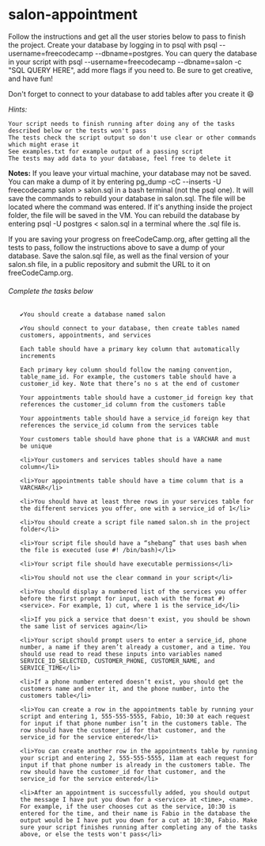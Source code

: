 # salon-appointment
Follow the instructions and get all the user stories below to pass to finish the project. Create your database by logging in to psql with psql --username=freecodecamp --dbname=postgres. You can query the database in your script with psql --username=freecodecamp --dbname=salon -c "SQL QUERY HERE", add more flags if you need to. Be sure to get creative, and have fun!

Don't forget to connect to your database to add tables after you create it 😄

<i>Hints:</i>

    Your script needs to finish running after doing any of the tasks described below or the tests won't pass
    The tests check the script output so don't use clear or other commands which might erase it
    See examples.txt for example output of a passing script
    The tests may add data to your database, feel free to delete it

<b>Notes:</b>
If you leave your virtual machine, your database may not be saved. You can make a dump of it by entering pg_dump -cC --inserts -U freecodecamp salon > salon.sql in a bash terminal (not the psql one). It will save the commands to rebuild your database in salon.sql. The file will be located where the command was entered. If it's anything inside the project folder, the file will be saved in the VM. You can rebuild the database by entering psql -U postgres < salon.sql in a terminal where the .sql file is.

If you are saving your progress on freeCodeCamp.org, after getting all the tests to pass, follow the instructions above to save a dump of your database. Save the salon.sql file, as well as the final version of your salon.sh file, in a public repository and submit the URL to it on freeCodeCamp.org.

<h6>Complete the tasks below</h6>
<ul>

    ✔️You should create a database named salon

    ✔️You should connect to your database, then create tables named customers, appointments, and services

    Each table should have a primary key column that automatically increments

    Each primary key column should follow the naming convention, table_name_id. For example, the customers table should have a customer_id key. Note that there’s no s at the end of customer

    Your appointments table should have a customer_id foreign key that references the customer_id column from the customers table

    Your appointments table should have a service_id foreign key that references the service_id column from the services table

    Your customers table should have phone that is a VARCHAR and must be unique

    <li>Your customers and services tables should have a name column</li>

    <li>Your appointments table should have a time column that is a VARCHAR</li>

    <li>You should have at least three rows in your services table for the different services you offer, one with a service_id of 1</li>

    <li>You should create a script file named salon.sh in the project folder</li>

    <li>Your script file should have a “shebang” that uses bash when the file is executed (use #! /bin/bash)</li>

    <li>Your script file should have executable permissions</li>

    <li>You should not use the clear command in your script</li>

    <li>You should display a numbered list of the services you offer before the first prompt for input, each with the format #) <service>. For example, 1) cut, where 1 is the service_id</li>

    <li>If you pick a service that doesn't exist, you should be shown the same list of services again</li>

    <li>Your script should prompt users to enter a service_id, phone number, a name if they aren’t already a customer, and a time. You should use read to read these inputs into variables named SERVICE_ID_SELECTED, CUSTOMER_PHONE, CUSTOMER_NAME, and SERVICE_TIME</li>

    <li>If a phone number entered doesn’t exist, you should get the customers name and enter it, and the phone number, into the customers table</li>

    <li>You can create a row in the appointments table by running your script and entering 1, 555-555-5555, Fabio, 10:30 at each request for input if that phone number isn’t in the customers table. The row should have the customer_id for that customer, and the service_id for the service entered</li>

    <li>You can create another row in the appointments table by running your script and entering 2, 555-555-5555, 11am at each request for input if that phone number is already in the customers table. The row should have the customer_id for that customer, and the service_id for the service entered</li>

    <li>After an appointment is successfully added, you should output the message I have put you down for a <service> at <time>, <name>. For example, if the user chooses cut as the service, 10:30 is entered for the time, and their name is Fabio in the database the output would be I have put you down for a cut at 10:30, Fabio. Make sure your script finishes running after completing any of the tasks above, or else the tests won't pass</li>
</ul>
